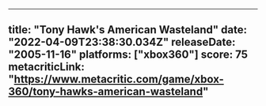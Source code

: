 
---
title: "Tony Hawk's American Wasteland"
date: "2022-04-09T23:38:30.034Z"
releaseDate: "2005-11-16"
platforms: ["xbox360"]
score: 75
metacriticLink: "https://www.metacritic.com/game/xbox-360/tony-hawks-american-wasteland"
---

